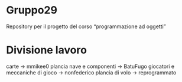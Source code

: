 # Gruppo29
Repository per il progetto del corso “programmazione ad oggetti”


# Divisione lavoro

carte -> mmikee0
plancia nave e componenti -> BatuFugo
giocatori e meccaniche di gioco -> nonfederico
plancia di volo -> reprogrammato
